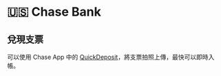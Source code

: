 # 🇺🇸 Chase Bank

## 兌現支票

可以使用 Chase App 中的 [QuickDeposit](https://www.chase.com/digital/mobile-deposits)，將支票拍照上傳，最快可以即時入帳。
